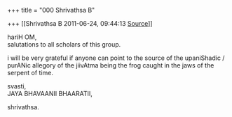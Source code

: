 +++
title = "000 Shrivathsa B"

+++
[[Shrivathsa B	2011-06-24, 09:44:13 [Source](https://groups.google.com/g/bvparishat/c/8YPsX6zBJWE)]]



hariH OM,  
salutations to all scholars of this group.  
  
 i will be very grateful if anyone can point to the source of the upaniShadic / purANic allegory of the jiivAtma being the frog caught in the jaws of the serpent of time.  
  
svasti,  
 JAYA BHAVAANII BHAARATII,  

shrivathsa.  

